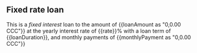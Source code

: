 ## Fixed rate loan

This is a *fixed interest* loan to the amount of {{loanAmount as "0,0.00 CCC"}}
at the yearly interest rate of {{rate}}%
with a loan term of {{loanDuration}},
and monthly payments of {{monthlyPayment as "0,0.00 CCC"}}
